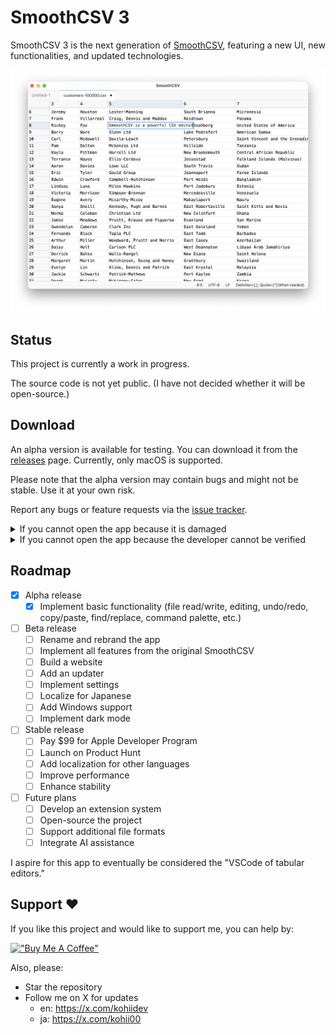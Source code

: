 # SmoothCSV 3

SmoothCSV 3 is the next generation of [SmoothCSV](https://github.com/kohii/smoothcsv), featuring a new UI, new functionalities, and updated technologies.

![](./screenshots/top.png)

## Status

This project is currently a work in progress.

The source code is not yet public.
(I have not decided whether it will be open-source.)

## Download

An alpha version is available for testing.
You can download it from the [releases](https://github.com/kohii/smoothcsv3/releases) page.
Currently, only macOS is supported.

Please note that the alpha version may contain bugs and might not be stable. Use it at your own risk.

Report any bugs or feature requests via the [issue tracker](https://github.com/kohii/smoothcsv3/issues).

<details>
<summary>If you cannot open the app because it is damaged</summary>

<p align="center">
  <img src="./screenshots/damaged.png" width="320px" />
</p>

1. Open the Terminal app.
2. Run the following command.

```bash
xattr -r -d com.apple.quarantine "/Applications/SmoothCSV 3.app"
```
</details>

<details>
<summary>If you cannot open the app because the developer cannot be verified</summary>

1. Open the `System Settings` app and go to `Security & Privacy`.
2. Click the `Open Anyway` button.

If the `Open Anyway` button doesn't appear, follow these steps:

1. Open the Terminal app.
2. Run the following command:

```bash
xattr -r -d com.apple.quarantine "/Applications/SmoothCSV 3.app"
```

</details>

## Roadmap

- [x] Alpha release
  - [x] Implement basic functionality (file read/write, editing, undo/redo, copy/paste, find/replace, command palette, etc.)
- [ ] Beta release
  - [ ] Rename and rebrand the app
  - [ ] Implement all features from the original SmoothCSV
  - [ ] Build a website
  - [ ] Add an updater
  - [ ] Implement settings
  - [ ] Localize for Japanese
  - [ ] Add Windows support
  - [ ] Implement dark mode
- [ ] Stable release
  - [ ] Pay $99 for Apple Developer Program
  - [ ] Launch on Product Hunt
  - [ ] Add localization for other languages
  - [ ] Improve performance
  - [ ] Enhance stability
- [ ] Future plans
  - [ ] Develop an extension system
  - [ ] Open-source the project
  - [ ] Support additional file formats
  - [ ] Integrate AI assistance

I aspire for this app to eventually be considered the "VSCode of tabular editors."

## Support ❤️

If you like this project and would like to support me, you can help by:

[!["Buy Me A Coffee"](https://www.buymeacoffee.com/assets/img/custom_images/orange_img.png)](https://www.buymeacoffee.com/kohii)

Also, please:

- Star the repository
- Follow me on X for updates
  - en: https://x.com/kohiidev
  - ja: https://x.com/kohii00